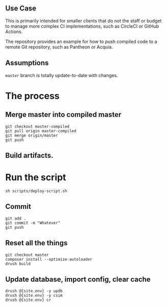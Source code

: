 ## Use Case
This is primarily intended for smaller clients that do not the staff or budget
to manage more complex CI implementations, such as CircleCI or GitHub Actions.

The repository provides an example for how to push compiled code to a remote
Git repository, such as Pantheon or Acquia.

## Assumptions
`master` branch is totally update-to-date with changes.

# The process

## Merge master into compiled master
```
git checkout master-compiled
git pull origin master-compiled
git merge origin/master
git push
```

## Build artifacts.

# Run the script
```
sh scripts/deploy-script.sh
```

## Commit
```
git add .
git commit -m "Whatever"
git push
```

## Reset all the things
```
git checkout master
composer install --optimize-autoloader
drush build
```

## Update database, import config, clear cache
```
drush @{site.env} -y updb
drush @{site.env} -y csim
drush @{site.env} cr
```
